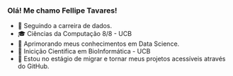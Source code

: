 ### Olá! Me chamo Fellipe Tavares!

- 🎲  Seguindo a carreira de dados.
- 🎓  Ciências da Computação 8/8 - UCB
- 🐍  Aprimorando meus conhecimentos em Data Science.
- 🔬  Inicição Cientifica em BioInformática - UCB
- 🚧  Estou no estágio de migrar e tornar meus projetos acessíveis através do GitHub.
